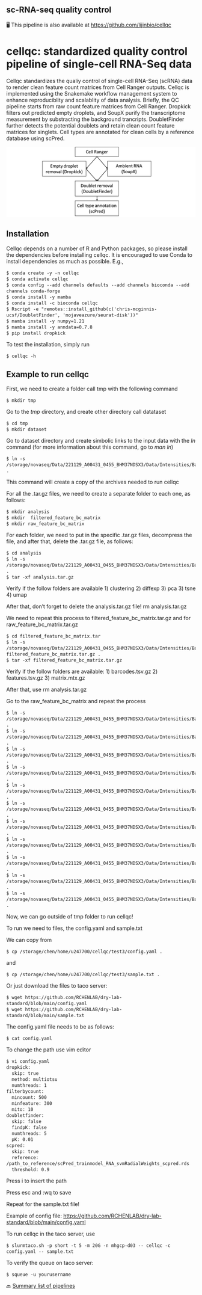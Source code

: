 ## sc-RNA-seq quality control

🖥️ This pipeline is also available at https://github.com/lijinbio/cellqc

# cellqc: standardized quality control pipeline of single-cell RNA-Seq data

Cellqc standardizes the qualiy control of single-cell RNA-Seq (scRNA) data to render clean feature count matrices from Cell Ranger outputs. Cellqc is implemented using the Snakemake workflow management system to enhance reproduciblity and scalablity of data analysis. Briefly, the QC pipeline starts from raw count feature matrices from Cell Ranger. Dropkick filters out predicted empty droplets, and SoupX purify the transcriptome measurement by substracting the background trancripts. DoubletFinder further detects the potential doublets and retain clean count feature matrices for singlets. Cell types are annotated for clean cells by a reference database using scPred.

![workflow](https://github.com/RCHENLAB/dry-lab-standard/blob/main/workflow.png)

## Installation

Cellqc depends on a number of R and Python packages, so please install the dependencies before installing cellqc. It is encouraged to use Conda to install dependencies as much as possible. E.g.,

```
$ conda create -y -n cellqc
$ conda activate cellqc
$ conda config --add channels defaults --add channels bioconda --add channels conda-forge
$ conda install -y mamba
$ conda install -c bioconda cellqc 
$ Rscript -e "remotes::install_github(c('chris-mcginnis-ucsf/DoubletFinder', 'mojaveazure/seurat-disk'))"
$ mamba install -y numpy=1.21 
$ mamba install -y anndata=0.7.8 
$ pip install dropkick
```



To test the installation, simply run

```
$ cellqc -h
```

## Example to run cellqc 

First, we need to create a folder call tmp with the following command

```
$ mkdir tmp
```

Go to the *tmp* directory, and create other directory call datataset

```
$ cd tmp
$ mkdir dataset
```

Go to dataset directory and create simbolic links to the input data with the *ln* command (for more information about this command, go to *man ln*) 

```
$ ln -s /storage/novaseq/Data/221129_A00431_0455_BHM37NDSX3/Data/Intensities/BaseCalls/10x/3v3_22_389_retina_N_NeunT/analysis.tar.gz . 
```

This command will create a copy of the archives needed to run cellqc 

For all the .tar.gz files, we need to create a separate folder to each one, as follows: 

```
$ mkdir analysis 
$ mkdir  filtered_feature_bc_matrix 
$ mkdir raw_feature_bc_matrix 
```

For each folder, we need to put in the specific .tar.gz files, decompress the file, and after that, delete the .tar.gz file, as follows: 
```
$ cd analysis 
$ ln -s /storage/novaseq/Data/221129_A00431_0455_BHM37NDSX3/Data/Intensities/BaseCalls/10x/3v3_22_389_retina_N_NeunT/analysis.tar.gz . 
$ tar -xf analysis.tar.gz 
```

Verify if the follow folders are available 1) clustering 2) diffexp 3) pca 3) tsne 4) umap 

After that, don’t forget to delete the analysis.tar.gz file! rm analysis.tar.gz

We need to repeat this process to filtered_feature_bc_matrix.tar.gz and for raw_feature_bc_matrix.tar.gz
```
$ cd filtered_feature_bc_matrix.tar
$ ln -s /storage/novaseq/Data/221129_A00431_0455_BHM37NDSX3/Data/Intensities/BaseCalls/10x/3v3_22_389_retina_N_NeunT/ filtered_feature_bc_matrix.tar.gz .
$ tar -xf filtered_feature_bc_matrix.tar.gz 
```

Verify if the follow folders are available: 1) barcodes.tsv.gz 2) features.tsv.gz 3) matrix.mtx.gz 

After that, use rm analysis.tar.gz 

Go to the raw_feature_bc_matrix and repeat the process 

```
$ ln -s /storage/novaseq/Data/221129_A00431_0455_BHM37NDSX3/Data/Intensities/BaseCalls/10x/3v3_22_389_retina_N_NeunT/analysis.tar.gz .
$ ln -s /storage/novaseq/Data/221129_A00431_0455_BHM37NDSX3/Data/Intensities/BaseCalls/10x/3v3_22_389_retina_N_NeunT/cloupe.cloupe .
$ ln -s /storage/novaseq/Data/221129_A00431_0455_BHM37NDSX3/Data/Intensities/BaseCalls/10x/3v3_22_389_retina_N_NeunT/filtered_feature_bc_matrix.h5 .  
$ ln -s /storage/novaseq/Data/221129_A00431_0455_BHM37NDSX3/Data/Intensities/BaseCalls/10x/3v3_22_389_retina_N_NeunT/filtered_feature_bc_matrix.tar.gz .
$ ln -s /storage/novaseq/Data/221129_A00431_0455_BHM37NDSX3/Data/Intensities/BaseCalls/10x/3v3_22_389_retina_N_NeunT/metrics_summary.csv . 
$ ln -s /storage/novaseq/Data/221129_A00431_0455_BHM37NDSX3/Data/Intensities/BaseCalls/10x/3v3_22_389_retina_N_NeunT/molecule_info.h5 . 
$ ln -s /storage/novaseq/Data/221129_A00431_0455_BHM37NDSX3/Data/Intensities/BaseCalls/10x/3v3_22_389_retina_N_NeunT/possorted_genome_bam.bam . 
$ ln -s /storage/novaseq/Data/221129_A00431_0455_BHM37NDSX3/Data/Intensities/BaseCalls/10x/3v3_22_389_retina_N_NeunT/possorted_genome_bam.bam.bai . 
$ ln -s /storage/novaseq/Data/221129_A00431_0455_BHM37NDSX3/Data/Intensities/BaseCalls/10x/3v3_22_389_retina_N_NeunT/raw_feature_bc_matrix.h5 .  
$ ln -s /storage/novaseq/Data/221129_A00431_0455_BHM37NDSX3/Data/Intensities/BaseCalls/10x/3v3_22_389_retina_N_NeunT/raw_feature_bc_matrix.tar.gz . 
$ ln -s /storage/novaseq/Data/221129_A00431_0455_BHM37NDSX3/Data/Intensities/BaseCalls/10x/3v3_22_389_retina_N_NeunT/web_summary.html .
```
Now, we can go outside of tmp folder to run cellqc! 

To run we need to files, the config.yaml and sample.txt 

We can copy from 
```
$ cp /storage/chen/home/u247700/cellqc/test3/config.yaml .
``` 

and 

```
$ cp /storage/chen/home/u247700/cellqc/test3/sample.txt .
```  

Or just download the files to taco server:

```
$ wget https://github.com/RCHENLAB/dry-lab-standard/blob/main/config.yaml
$ wget https://github.com/RCHENLAB/dry-lab-standard/blob/main/sample.txt
``` 

The config.yaml file needs to be as follows:

```
$ cat config.yaml 
```  

To change the path use vim editor 

```
$ vi config.yaml
dropkick:
  skip: true
  method: multiotsu
  numthreads: 1
filterbycount:
  mincount: 500
  minfeature: 300
  mito: 10
doubletfinder:
  skip: false
  findpK: false
  numthreads: 5
  pK: 0.01
scpred:
  skip: true
  reference: /path_to_reference/scPred_trainmodel_RNA_svmRadialWeights_scpred.rds
  threshold: 0.9
```  
  

Press i to insert the path  

Press esc and  :wq to save

Repeat for the sample.txt file! 


Example of config file: <https://github.com/RCHENLAB/dry-lab-standard/blob/main/config.yaml>

To run cellqc in the taco server, use 

```
$ slurmtaco.sh -p short -t 5 -m 20G -n mhgcp-d03 -- cellqc -c config.yaml -- sample.txt

```  

To verify the queue on taco server: 

```
$ squeue -u yourusername
```   


🔙 [Summary list of pipelines](https://github.com/RCHENLAB/dry-lab-standard/wiki)

